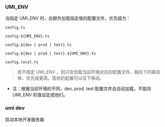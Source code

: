### UMI_ENV
当指定 UMI_ENV 时，会额外加载指定值的配置文件，优先级为：
```
config.ts

config.${UMI_ENV}.ts

config.${dev | prod | test}.ts

config.${dev | prod | test}.${UMI_ENV}.ts

config.local.ts
```

> 若不指定 UMI_ENV ，则只会加载当前环境对应的配置文件，越向下的越具体，优先级更高，高优的配置可以往下移动。

* 注：根据当前环境的不同，dev, prod, test 配置文件会自动加载，不能将 UMI_ENV 的值设定成他们。

### umi dev
启动本地开发服务器
